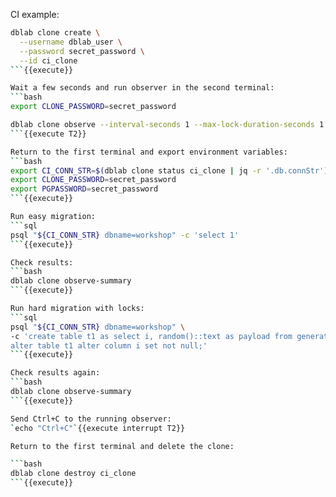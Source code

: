CI example:

```bash
dblab clone create \
  --username dblab_user \
  --password secret_password \
  --id ci_clone
```{{execute}}

Wait a few seconds and run observer in the second terminal:
```bash
export CLONE_PASSWORD=secret_password

dblab clone observe --interval-seconds 1 --max-lock-duration-seconds 1 --max-duration-seconds 300 -f ci_clone
```{{execute T2}}

Return to the first terminal and export environment variables: 
```bash
export CI_CONN_STR=$(dblab clone status ci_clone | jq -r '.db.connStr')
export CLONE_PASSWORD=secret_password
export PGPASSWORD=secret_password
```{{execute}}

Run easy migration:
```sql
psql "${CI_CONN_STR} dbname=workshop" -c 'select 1'
```{{execute}}

Check results:
```bash
dblab clone observe-summary
```{{execute}}

Run hard migration with locks:
```sql
psql "${CI_CONN_STR} dbname=workshop" \
-c 'create table t1 as select i, random()::text as payload from generate_series(1, 5000000) i;
alter table t1 alter column i set not null;'
```{{execute}}

Check results again:
```bash
dblab clone observe-summary
```{{execute}}

Send Ctrl+C to the running observer:
`echo "Ctrl+C"`{{execute interrupt T2}}

Return to the first terminal and delete the clone:

```bash
dblab clone destroy ci_clone
```{{execute}}

